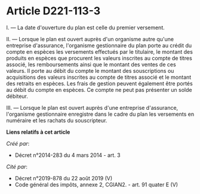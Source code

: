 # Article D221-113-3

I. ― La date d'ouverture du plan est celle du premier versement.

II. ― Lorsque le plan est ouvert auprès d'un organisme autre qu'une entreprise d'assurance, l'organisme gestionnaire du plan
porte au crédit du compte en espèces les versements effectués par le titulaire, le montant des produits en espèces que
procurent les valeurs inscrites au compte de titres associé, les remboursements ainsi que le montant des ventes de ces
valeurs. Il porte au débit du compte le montant des souscriptions ou acquisitions des valeurs inscrites au compte de titres
associé et le montant des retraits en espèces. Les frais de gestion peuvent également être portés au débit du compte en
espèces. Ce compte ne peut pas présenter un solde débiteur.

III. ― Lorsque le plan est ouvert auprès d'une entreprise d'assurance, l'organisme gestionnaire enregistre dans le cadre du
plan les versements en numéraire et les rachats du souscripteur.

**Liens relatifs à cet article**

_Créé par_:

  - Décret n°2014-283 du 4 mars 2014 - art. 3

_Cité par_:

  - Décret n°2019-878 du 22 août 2019 (V)
  - Code général des impôts, annexe 2, CGIAN2. - art. 91 quater E (V)
